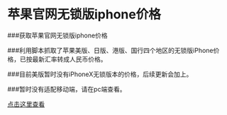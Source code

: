 # 苹果官网无锁版iphone价格

###获取苹果官网无锁版iphone价格

###利用脚本抓取了苹果美版、日版、港版、国行四个地区的无锁版iPhone价格，已按最新汇率转成人民币价格。

###目前美版暂时没有iPhoneX无锁版本的价格，后续更新会加上。

###暂时没有适配移动端，请在pc端查看。

[点击这里查看](https://sunbf1987.github.io/iPhonePrice/index.html "苹果官网无锁版iphone价格")

